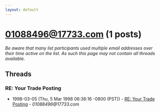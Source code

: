```yaml
---
layout: default
---
```


# 01088496@17733.com (1 posts)

_Be aware that many list participants used multiple email addresses over their time active on the list. As such this page may not contain all threads available._

## Threads

### RE: Your Trade Posting
+ 1998-03-05 (Thu, 5 Mar 1998 06:36:16 -0800 (PST)) - [RE: Your Trade Posting](/archive/1998/03/a8c83b306639cc57debbe77ac8b638add3703d5799070a7c2051307f93abc6d0) - _01088496@17733.com_

